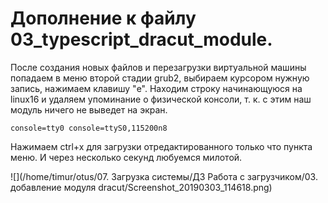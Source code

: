 # Дополнение к файлу 03_typescript_dracut_module.

После создания новых файлов и перезагрузки виртуальной машины попадаем в меню второй стадии grub2, выбираем курсором нужную запись, нажимаем клавишу "e".
Находим строку начинающуюся на linux16 и удаляем упоминание о физической консоли, т. к. с этим наш модуль ничего не выведет на экран.

`console=tty0 console=ttyS0,115200n8`

Нажимаем ctrl+x для загрузки отредактированного только что пункта меню. И через несколько секунд любуемся милотой.

![](/home/timur/otus/07. Загрузка системы/ДЗ Работа с загрузчиком/03. добавление модуля dracut/Screenshot_20190303_114618.png)